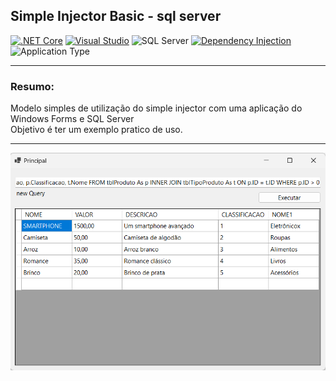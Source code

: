 ## Simple Injector Basic - sql server

[![.NET Core](https://img.shields.io/badge/.NET%20Core-6-orange.svg)](https://dotnet.microsoft.com/download/dotnet/6.0)
[![Visual Studio](https://img.shields.io/badge/Visual%20Studio-2022-purple.svg)](https://visualstudio.microsoft.com/)
![SQL Server](https://img.shields.io/badge/Database-SQL%20Server-blue.svg)
[![Dependency Injection](https://img.shields.io/badge/Dependency%20Injection-Simple%20Injector-blueviolet.svg)](https://simpleinjector.org/)
![Application Type](https://img.shields.io/badge/Application%20Type-Desktop-lightgrey.svg)

---

### Resumo:

Modelo simples de utilização do simple injector com uma aplicação do Windows Forms e SQL Server<br>
Objetivo é ter um exemplo pratico de uso.

---

![Modelo](imgs/simpleinjectorbasic-img1.png)

